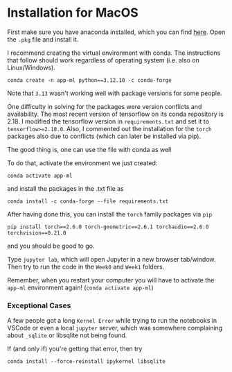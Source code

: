 # Installation for MacOS

First make sure you have anaconda installed, which you can find [here](https://www.anaconda.com/download/). Open the `.pkg` file and install it.

I recommend creating the virtual environment with conda. The instructions that follow should work regardless of operating system (i.e. also on Linux/Windows).

```conda create -n app-ml python==3.12.10 -c conda-forge```

Note that `3.13` wasn't working well with package versions for some people.

One difficulty in solving for the packages were version conflicts and availability. The most recent version of tensorflow on its conda repository is 2.18. I modified the tensorflow version in `requirements.txt` and set it to `tensorflow>=2.18.0`. Also, I commented out the installation for the `torch` packages also due to conflicts (which can later be installed via pip).

The good thing is, one can use the file with conda as well

To do that, activate the environment we just created:

```conda activate app-ml```

and install the packages in the .txt file as

```conda install -c conda-forge --file requirements.txt```

After having done this, you can install the `torch` family packages via `pip`

```pip install torch==2.6.0 torch-geometric==2.6.1 torchaudio==2.6.0 torchvision==0.21.0```

and you should be good to go.

Type `jupyter lab`, which will open Jupyter in a new browser tab/window. Then try to run the code in the `Week0` and `Week1` folders. 

Remember, when you restart your computer you will have to activate the `app-ml` environment again! (`conda activate app-ml`)
### Exceptional Cases

A few people got a long `Kernel Error` while trying to run the notebooks in VSCode or even a local `jupyter` server, which was somewhere complaining about `_sqlite` or libsqlite not being found.

If (and only if) you're getting that error, then try

```conda install --force-reinstall ipykernel libsqlite```


